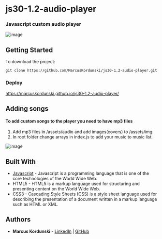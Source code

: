 # js30-1.2-audio-player
### Javascript custom audio player

![image](https://user-images.githubusercontent.com/95471509/190904693-763aca19-b5f9-4450-b526-df98e7b64797.png)


## Getting Started
To download the project:
```
git clone https://github.com/MarcusKordunski/js30-1.2-audio-player.git
```
### Deploy
https://marcuskordunski.github.io/js30-1.2-audio-player/
## Adding songs
#### To add custom songs to the player you need to have mp3 files
1. Add mp3 files in /assets/audio and add images(covers) to /assets/img
2. In root folder change arrays in index.js to add your music to music list.

![image](https://user-images.githubusercontent.com/95471509/190903998-4510c30c-25d6-4e84-9c19-c2bbbfe16f25.png)
## Built With
* [Javascript](https://www.javascript.com/) - Javascript is a programming language that is one of the core technologies of the World Wide Web.
* HTML5 - HTML5 is a markup language used for structuring and presenting content on the World Wide Web.
* CSS3 - Cascading Style Sheets (CSS) is a style sheet language used for describing the presentation of a document written in a markup language such as HTML or XML.
## Authors

* **Marcus Kordunski** - 
[LinkedIn](https://www.linkedin.com/in/marcus-kordunski/) | 
[GitHub](https://github.com/MarcusKordunski)
